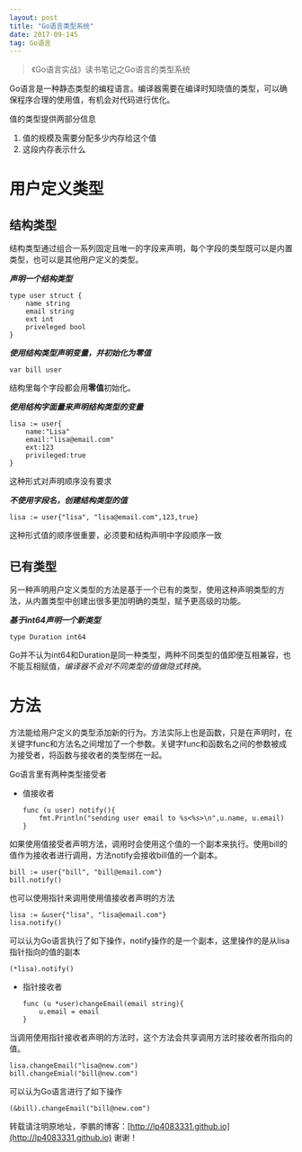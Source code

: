 ```yaml
---
layout: post
title: "Go语言类型系统"
date: 2017-09-145
tag: Go语言 
---   
```


> 《Go语言实战》读书笔记之Go语言的类型系统

Go语言是一种静态类型的编程语言。编译器需要在编译时知晓值的类型，可以确保程序合理的使用值，有机会对代码进行优化。

值的类型提供两部分信息

1. 值的规模及需要分配多少内存给这个值
2. 这段内存表示什么



# 用户定义类型

## 结构类型

结构类型通过组合一系列固定且唯一的字段来声明，每个字段的类型既可以是内置类型，也可以是其他用户定义的类型。

***声明一个结构类型***

```
type user struct {
    name string
    email string
    ext int
    priveleged bool
}
```



***使用结构类型声明变量，并初始化为零值***

```
var bill user
```

结构里每个字段都会用**零值**初始化。



***使用结构字面量来声明结构类型的变量***

```
lisa := user{
    name:"Lisa"
    email:"lisa@email.com"
    ext:123
    privileged:true
}
```

这种形式对声明顺序没有要求



***不使用字段名，创建结构类型的值***

```
lisa := user{"lisa", "lisa@email.com",123,true}
```

这种形式值的顺序很重要，必须要和结构声明中字段顺序一致



## 已有类型

另一种声明用户定义类型的方法是基于一个已有的类型，使用这种声明类型的方法，从内置类型中创建出很多更加明确的类型，赋予更高级的功能。

***基于int64声明一个新类型***

`type Duration int64`

Go并不认为int64和Duration是同一种类型，两种不同类型的值即便互相兼容，也不能互相赋值，*编译器不会对不同类型的值做隐式转换*。



# 方法

方法能给用户定义的类型添加新的行为。方法实际上也是函数，只是在声明时，在关键字func和方法名之间增加了一个参数。关键字func和函数名之间的参数被成为接受者，将函数与接收者的类型绑在一起。

Go语言里有两种类型接受者

- 值接收者

  ```
  func (u user) notify(){
      fmt.Println("sending user email to %s<%s>\n",u.name, u.email)
  }
  ```

如果使用值接受者声明方法，调用时会使用这个值的一个副本来执行。使用bill的值作为接收者进行调用，方法notify会接收bill值的一个副本。

```
bill := user{"bill", "bill@email.com"}
bill.notify()
```

也可以使用指针来调用使用值接收者声明的方法

```
lisa := &user{"lisa", "lisa@email.com"}
lisa.notify()
```

可以认为Go语言执行了如下操作，notify操作的是一个副本，这里操作的是从lisa指针指向的值的副本

`(*lisa).notify()`

- 指针接收者

  ```
  func (u *user)changeEmail(email string){
      u.email = email
  }
  ```

当调用使用指针接收者声明的方法时，这个方法会共享调用方法时接收者所指向的值。

```
lisa.changeEmail("lisa@new.com")
bill.changeEmial("bill@new.com")
```

可以认为Go语言进行了如下操作

`(&bill).changeEmail("bill@new.com")`

转载请注明原地址，李鹏的博客：[http://lp4083331.github.io](http://lp4083331.github.io) 谢谢！